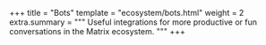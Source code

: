 +++
title = "Bots"
template = "ecosystem/bots.html"
weight = 2
extra.summary = """
Useful integrations for more productive or fun conversations in the Matrix
ecosystem.
"""
+++

